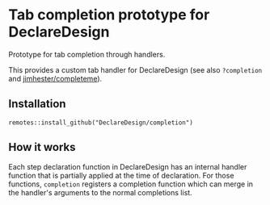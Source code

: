 # Tab completion prototype for DeclareDesign
Prototype for tab completion through handlers.

This provides a custom tab handler for DeclareDesign (see also `?completion` and [jimhester/completeme](https://github.com/jimhester/completeme)).


## Installation

    remotes::install_github("DeclareDesign/completion")

## How it works

Each step declaration function in DeclareDesign has an internal handler function that is partially applied at the time of declaration. 
For those functions, `completion` registers a completion function which can merge in the handler's arguments to the normal completions list.
